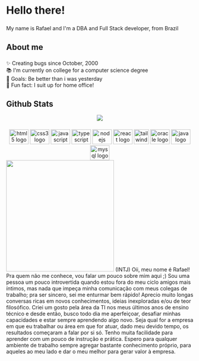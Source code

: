 <h1 align="left">Hello there!</h1>

###

<p align="left">My name is Rafael and I'm a DBA and Full Stack developer, from Brazil</p>

###

<h2 align="left">About me</h2>

###

<p align="left">✨ Creating bugs since October, 2000 <br>📚 I'm currently on college for a computer science degree <br>🎯 Goals: Be better than i was yesterday<br>🎲 Fun fact: I suit up for home office!</p>

###

## Github Stats  
<div align="center"><img src="https://github-readme-stats.vercel.app/api?username=rafael-tomkowski&show_icons=true&count_private=true&hide_border=true" align="center" /></div>  


###

<div align="center">
  <img src="https://cdn.jsdelivr.net/gh/devicons/devicon/icons/html5/html5-original.svg" height="40" width="52" alt="html5 logo"  />
  <img src="https://cdn.jsdelivr.net/gh/devicons/devicon/icons/css3/css3-original.svg" height="40" width="52" alt="css3 logo"  />
  <img src="https://cdn.jsdelivr.net/gh/devicons/devicon/icons/javascript/javascript-original.svg" height="40" width="52" alt="javascript logo"  />
  <img src="https://cdn.jsdelivr.net/gh/devicons/devicon/icons/typescript/typescript-original.svg" height="40" width="52" alt="typescript logo"  />
  <img src="https://cdn.jsdelivr.net/gh/devicons/devicon/icons/nodejs/nodejs-original.svg" height="40" width="52" alt="nodejs logo"  />
  <img src="https://cdn.jsdelivr.net/gh/devicons/devicon/icons/react/react-original.svg" height="40" width="52" alt="react logo"  />
   <img src="https://www.vectorlogo.zone/logos/tailwindcss/tailwindcss-icon.svg" alt="tailwind" width="40" height="40"/>
  <img src="https://cdn.jsdelivr.net/gh/devicons/devicon/icons/oracle/oracle-original.svg" height="40" width="52" alt="oracle logo"  />
  <img src="https://cdn.jsdelivr.net/gh/devicons/devicon/icons/java/java-original.svg" height="40" width="52" alt="java logo"  />
  <img src="https://cdn.jsdelivr.net/gh/devicons/devicon/icons/mysql/mysql-original.svg" height="40" width="52" alt="mysql logo"  />
</div>

<div align="left">
<img src ="https://i.imgur.com/e51GUsg.png"  height="300" width="290"/>
<span> (INTJ) Oii, meu nome é Rafael!
Pra quem não me conhece, vou falar um pouco sobre mim aqui ;)
Sou uma pessoa um pouco introvertida quando estou fora do meu ciclo amigos mais íntimos, mas nada que impeça minha comunicação com meus colegas de trabalho; pra ser sincero, sei me enturmar bem rápido!
Aprecio muito longas conversas ricas em novos conhecimentos, ideias inexploradas e/ou de teor filosófico.
Criei um gosto pela área da TI nos meus últimos anos de ensino técnico e desde então, busco todo dia me aperfeiçoar, desafiar minhas capacidades e estar sempre aprendendo algo novo.
Seja qual for a empresa em que eu trabalhar ou área em que for atuar, dado meu devido tempo, os resultados começaram a falar por si só. Tenho muita facilidade para aprender com um pouco de instrução e prática.
Espero para qualquer ambiente de trabalho sempre agregar bastante conhecimento próprio, para aqueles ao meu lado e dar o meu melhor para gerar valor à empresa.</span>
</div>

